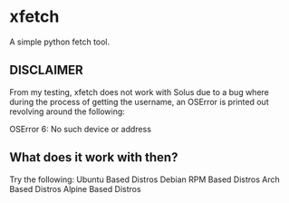 # xfetch
A simple python fetch tool.

## DISCLAIMER
From my testing, xfetch does not work with Solus due to a bug where during the process of getting the username, an OSError is printed out revolving around the following:

OSError 6: No such device or address

## What does it work with then?
Try the following:
Ubuntu Based Distros
Debian
RPM Based Distros
Arch Based Distros
Alpine Based Distros
